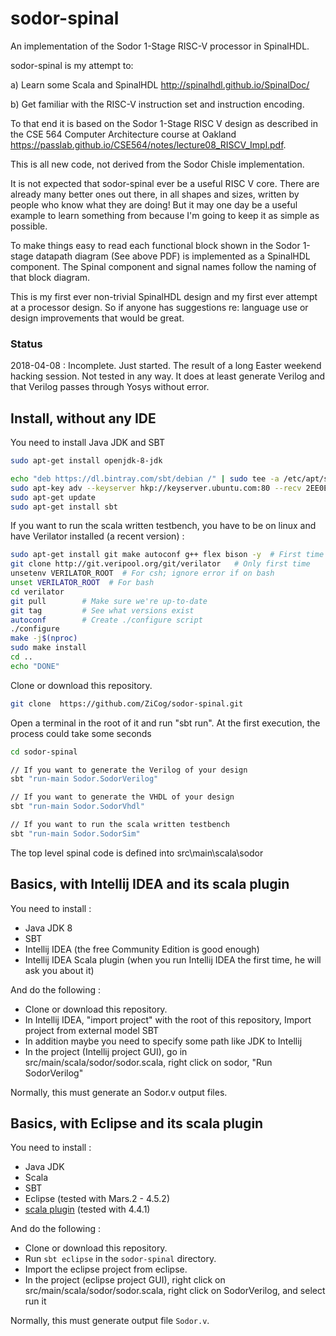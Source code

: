 sodor-spinal
============

An implementation of the Sodor 1-Stage RISC-V processor in SpinalHDL.

sodor-spinal is my attempt to:

a) Learn some Scala and SpinalHDL
  http://spinalhdl.github.io/SpinalDoc/

b) Get familiar with the RISC-V instruction set and instruction encoding.
    
To that end it is based on the Sodor 1-Stage RISC V design as described in the CSE 564 Computer Architecture course at Oakland https://passlab.github.io/CSE564/notes/lecture08_RISCV_Impl.pdf.

This is all new code, not derived from the Sodor Chisle implementation.

It is not expected that sodor-spinal ever be a useful RISC V core. There are already many better ones out there, in all shapes and sizes, written by people who know what they are doing! But it may one day be a useful example to learn something from because I'm going to keep it as simple as possible.

To make things easy to read each functional block shown in the Sodor 1-stage datapath diagram (See above PDF) is implemented as a SpinalHDL component. The Spinal component and signal names follow the naming of that block diagram.

This is my first ever non-trivial SpinalHDL design and my first ever attempt at a processor design. So if anyone has suggestions re: language use or design improvements that would be great.

### Status

2018-04-08 : Incomplete. Just started. The result of a long Easter weekend hacking session. Not tested in any way.
             It does at least generate Verilog and that Verilog passes through Yosys without error.

## Install, without any IDE

You need to install Java JDK and SBT

```sh
sudo apt-get install openjdk-8-jdk

echo "deb https://dl.bintray.com/sbt/debian /" | sudo tee -a /etc/apt/sources.list.d/sbt.list
sudo apt-key adv --keyserver hkp://keyserver.ubuntu.com:80 --recv 2EE0EA64E40A89B84B2DF73499E82A75642AC823
sudo apt-get update
sudo apt-get install sbt
```

If you want to run the scala written testbench, you have to be on linux and have Verilator installed (a recent version) :

```sh
sudo apt-get install git make autoconf g++ flex bison -y  # First time prerequisites
git clone http://git.veripool.org/git/verilator   # Only first time
unsetenv VERILATOR_ROOT  # For csh; ignore error if on bash
unset VERILATOR_ROOT  # For bash
cd verilator
git pull        # Make sure we're up-to-date
git tag         # See what versions exist
autoconf        # Create ./configure script
./configure
make -j$(nproc)
sudo make install
cd ..
echo "DONE"

```

Clone or download this repository.

```sh
git clone  https://github.com/ZiCog/sodor-spinal.git
```

Open a terminal in the root of it and run "sbt run". At the first execution, the process could take some seconds

```sh
cd sodor-spinal

// If you want to generate the Verilog of your design
sbt "run-main Sodor.SodorVerilog"

// If you want to generate the VHDL of your design
sbt "run-main Sodor.SodorVhdl"

// If you want to run the scala written testbench
sbt "run-main Sodor.SodorSim"
```

The top level spinal code is defined into src\main\scala\sodor

## Basics, with Intellij IDEA and its scala plugin

You need to install :

- Java JDK 8
- SBT
- Intellij IDEA (the free Community Edition is good enough)
- Intellij IDEA Scala plugin (when you run Intellij IDEA the first time, he will ask you about it)

And do the following :

- Clone or download this repository.
- In Intellij IDEA, "import project" with the root of this repository, Import project from external model SBT
- In addition maybe you need to specify some path like JDK to Intellij
- In the project (Intellij project GUI), go in src/main/scala/sodor/sodor.scala, right click on sodor, "Run SodorVerilog"

Normally, this must generate an Sodor.v output files.

## Basics, with Eclipse and its scala plugin

You need to install :

- Java JDK
- Scala
- SBT
- Eclipse (tested with Mars.2 - 4.5.2)
- [scala plugin](http://scala-ide.org/) (tested with 4.4.1)

And do the following :

- Clone or download this repository.
- Run ```sbt eclipse``` in the ```sodor-spinal``` directory.
- Import the eclipse project from eclipse.
- In the project (eclipse project GUI), right click on src/main/scala/sodor/sodor.scala, right click on SodorVerilog, and select run it

Normally, this must generate output file ```Sodor.v```.


